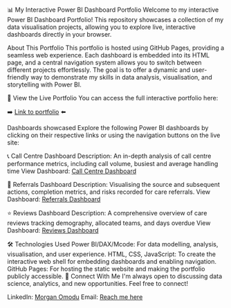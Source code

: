 📊 My Interactive Power BI Dashboard Portfolio
Welcome to my interactive Power BI Dashboard Portfolio! This repository showcases a collection of my data visualisation projects, allowing you to explore live, interactive dashboards directly in your browser.

About This Portfolio
This portfolio is hosted using GitHub Pages, providing a seamless web experience. Each dashboard is embedded into its HTML page, and a central navigation system allows you to switch between different projects effortlessly. The goal is to offer a dynamic and user-friendly way to demonstrate my skills in data analysis, visualisation, and storytelling with Power BI.

🚀 View the Live Portfolio
You can access the full interactive portfolio here:

➡️ [Link to portfolio](https://comodu20.github.io/MyPowerBIProjects/) ⬅️

Dashboards showcased
Explore the following Power BI dashboards by clicking on their respective links or using the navigation buttons on the live site:

📞 Call Centre Dashboard
Description: An in-depth analysis of call centre performance metrics, including call volume, busiest and average handling time
View Dashboard: [Call Centre Dashboard](https://app.powerbi.com/view?r=eyJrIjoiMTc0NmI0YTItODEwNi00NmFlLWI4M2ItNTg3M2E4OWE4OWFkIiwidCI6ImQwNzFmZDVjLTdjZGYtNDQzOS05YTE5LWJkYjgzOTc1YmVmNSJ9)


🤝 Referrals Dashboard
Description: Visualising the source and subsequent actions, completion metrics, and risks recorded for care referrals.
View Dashboard: [Referrals Dashboard](https://app.powerbi.com/view?r=eyJrIjoiNzdlZDBiZjYtNjg4NC00MzM0LTkxNWMtOWY3NzY2ZDIzYTMyIiwidCI6ImQwNzFmZDVjLTdjZGYtNDQzOS05YTE5LWJkYjgzOTc1YmVmNSJ9)


⭐️ Reviews Dashboard
Description: A comprehensive overview of care reviews tracking demography, allocated teams, and days overdue
View Dashboard: [Reviews Dashboard](https://app.powerbi.com/view?r=eyJrIjoiMTRhMTgyNzktN2Q3Yi00ZGY2LWI2ODUtZmE1NDI5NjAxNzM2IiwidCI6ImQwNzFmZDVjLTdjZGYtNDQzOS05YTE5LWJkYjgzOTc1YmVmNSJ9)


🛠️ Technologies Used
Power BI/DAX/Mcode: For data modelling, analysis, visualisation, and user experience.
HTML, CSS, JavaScript: To create the interactive web shell for embedding dashboards and enabling navigation.
GitHub Pages: For hosting the static website and making the portfolio publicly accessible.
📧 Connect With Me
I'm always open to discussing data science, analytics, and new opportunities. Feel free to connect!

LinkedIn: [Morgan Omodu](https://www.linkedin.com/in/morganomodu/)
Email: [Reach me here](mailto:omodumorgan@gmail.com)
